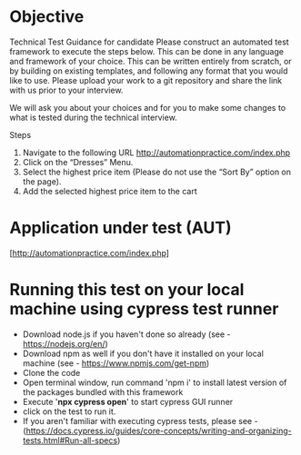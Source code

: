 # Objective

Technical Test Guidance for candidate
Please construct an automated test framework to execute the steps below. This can be done in any language and framework of your choice. This can be written entirely from scratch, or by building on existing templates, and following any format that you would like to use. Please upload your work to a git repository and share the link with us prior to your interview.
 
We will ask you about your choices and for you to make some changes to what is tested during the technical interview.
 
Steps
1. Navigate to the following URL http://automationpractice.com/index.php
2. Click on the “Dresses” Menu.
3. Select the highest price item (Please do not use the “Sort By” option on the page).
4. Add the selected highest price item to the cart
 


# Application under test (AUT)

[http://automationpractice.com/index.php]


# Running this test on your local machine using cypress test runner

* Download node.js if you haven't done so already (see - https://nodejs.org/en/)
* Download npm as well if you don't have it installed on your local machine (see - https://www.npmjs.com/get-npm)
* Clone the code
* Open terminal window, run command 'npm i' to install latest version of the packages bundled with this framework
* Execute '**npx cypress open**' to start cypress GUI runner
* click on the test to run it.
* If you aren't familiar with executing cypress tests, please see - (https://docs.cypress.io/guides/core-concepts/writing-and-organizing-tests.html#Run-all-specs)

